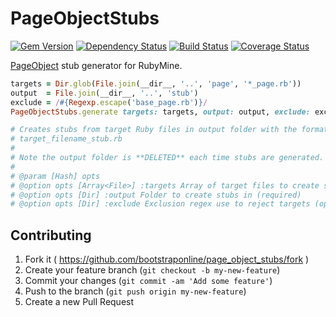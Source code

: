 # PageObjectStubs
[![Gem Version](https://badge.fury.io/rb/page_object_stubs.svg)](https://rubygems.org/gems/page_object_stubs)
[![Dependency Status](https://gemnasium.com/bootstraponline/page_object_stubs.svg?nocache)](https://gemnasium.com/bootstraponline/page_object_stubs)
[![Build Status](https://travis-ci.org/bootstraponline/page_object_stubs.svg?branch=master)](https://travis-ci.org/bootstraponline/page_object_stubs/builds)
[![Coverage Status](https://coveralls.io/repos/bootstraponline/page_object_stubs/badge.svg?nocach)](https://coveralls.io/r/bootstraponline/page_object_stubs)

[PageObject](https://github.com/cheezy/page-object) stub generator for RubyMine.

```ruby
targets = Dir.glob(File.join(__dir__, '..', 'page', '*_page.rb'))
output  = File.join(__dir__, '..', 'stub')
exclude = /#{Regexp.escape('base_page.rb')}/
PageObjectStubs.generate targets: targets, output: output, exclude: exclude
```

```ruby
# Creates stubs from target Ruby files in output folder with the format
# target_filename_stub.rb
#
# Note the output folder is **DELETED** each time stubs are generated.
#
# @param [Hash] opts
# @option opts [Array<File>] :targets Array of target files to create stubs from (required)
# @option opts [Dir] :output Folder to create stubs in (required)
# @option opts [Dir] :exclude Exclusion regex use to reject targets (optional)
```

## Contributing

1. Fork it ( https://github.com/bootstraponline/page_object_stubs/fork )
2. Create your feature branch (`git checkout -b my-new-feature`)
3. Commit your changes (`git commit -am 'Add some feature'`)
4. Push to the branch (`git push origin my-new-feature`)
5. Create a new Pull Request
